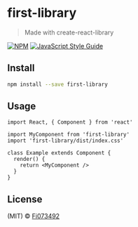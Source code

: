 # first-library

> Made with create-react-library

[![NPM](https://img.shields.io/npm/v/first-library.svg)](https://www.npmjs.com/package/first-library) [![JavaScript Style Guide](https://img.shields.io/badge/code_style-standard-brightgreen.svg)](https://standardjs.com)

## Install

```bash
npm install --save first-library
```

## Usage

```tsx
import React, { Component } from 'react'

import MyComponent from 'first-library'
import 'first-library/dist/index.css'

class Example extends Component {
  render() {
    return <MyComponent />
  }
}
```

## License

(MIT) © [Fi073492](https://github.com/Fi073492)
